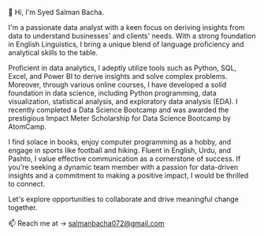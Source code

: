 👋 Hi, I'm Syed Salman Bacha.

I'm a passionate data analyst with a keen focus on deriving insights from data to understand businesses' and clients' needs. With a strong foundation in English Linguistics, I bring a unique blend of language proficiency and analytical skills to the table. 

Proficient in data analytics, I adeptly utilize tools such as Python, SQL, Excel, and Power BI to derive insights and solve complex problems. Moreover, through various online courses, I have developed a solid foundation in data science, including Python programming, data visualization, statistical analysis, and exploratory data analysis (EDA). I recently completed a Data Science Bootcamp and was awarded the prestigious Impact Meter Scholarship for Data Science Bootcamp by AtomCamp.

I find solace in books, enjoy computer programming as a hobby, and engage in sports like football and hiking. Fluent in English, Urdu, and Pashto, I value effective communication as a cornerstone of success. If you're seeking a dynamic team member with a passion for data-driven insights and a commitment to making a positive impact, I would be thrilled to connect.

Let's explore opportunities to collaborate and drive meaningful change together.

📫 Reach me at -> salmanbacha072@gmail.com
